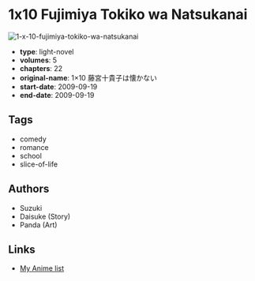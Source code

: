 # 1x10 Fujimiya Tokiko wa Natsukanai

![1-x-10-fujimiya-tokiko-wa-natsukanai](https://cdn.myanimelist.net/images/manga/1/162762.jpg)

-   **type**: light-novel
-   **volumes**: 5
-   **chapters**: 22
-   **original-name**: 1×10 藤宮十貴子は懐かない
-   **start-date**: 2009-09-19
-   **end-date**: 2009-09-19

## Tags

-   comedy
-   romance
-   school
-   slice-of-life

## Authors

-   Suzuki
-   Daisuke (Story)
-   Panda (Art)

## Links

-   [My Anime list](https://myanimelist.net/manga/54653/1x10_Fujimiya_Tokiko_wa_Natsukanai)

